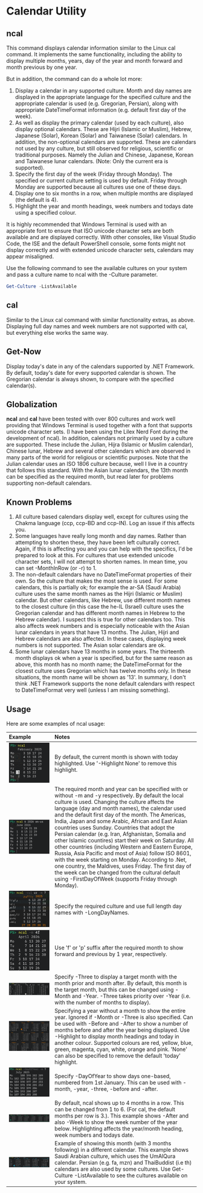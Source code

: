 # Calendar Utility

## ncal

This command displays calendar information similar to the Linux cal command. It implements the same functionality,
including the ability to display multiple months, years, day of the year and month forward and month previous by
one year.

But in addition, the command can do a whole lot more:

1. Display a calendar in any supported culture. Month and day names are displayed in the appropriate language for
the specified culture and the appropriate calendar is used (e.g. Gregorian, Persian), along with appropriate
DateTimeFormat information (e.g. default first day of the week).
2. As well as display the primary calendar (used by each culture), also display optional calendars. These are
Hijri (Islamic or Muslim), Hebrew, Japanese (Solar), Korean (Solar) and Taiwanese (Solar) calendars. In addition,
the non-optional calendars are supported. These are calendars not used by any culture, but still observed for
religious, scientific or traditional purposes. Namely the Julian and Chinese, Japanese, Korean and Taiwanese
lunar calendars. (Note: Only the current era is supported).
3. Specify the first day of the week (Friday through Monday). The specified or current culture setting is used by
default. Friday through Monday are supported because all cultures use one of these days.
4. Display one to six months in a row, when multiple months are displayed (the default is 4).
5. Highlight the year and month headings, week numbers and todays date using a specified colour.

It is highly recommended that Windows Terminal is used with an appropriate font to ensure that ISO unicode
character sets are both available and are displayed correctly. With other consoles, like Visual Studio Code, the
ISE and the default PowerShell console, some fonts might not display correctly and with extended unicode character
sets, calendars may appear misaligned.

Use the following command to see the available cultures on your system and pass a culture name to ncal with the
-Culture parameter.

```PowerShell
Get-Culture -ListAvailable
```

## cal

Similar to the Linux cal command with similar functionality extras, as above. Displaying full day names and week
numbers are not supported with cal, but everything else works the same way.

## Get-Now

Display today's date in any of the calendars supported by .NET Framework. By default, today's date for every
supported calendar is shown. The Gregorian calendar is always shown, to compare with the specified calendar(s).

## Globalization

**ncal** and **cal** have been tested with over 800 cultures and work well providing that Windows Terminal is used
together with a font that supports unicode character sets. (I have been using the Lilex Nerd Font during the
development of ncal). In addition, calendars not primarily used by a culture are supported. These include the
Julian, Hijra (Islamic or Muslim calendar), Chinese lunar, Hebrew and several other calendars which are observed
in many parts of the world for religious or scientific purposes. Note that the Julian calendar uses an ISO 1806
culture because, well I live in a country that follows this standard. With the Asian lunar calendars, the 13th
month can be specified as the required month, but read later for problems supporting non-default calendars.

## Known Problems

1. All culture based calendars display well, except for cultures using the Chakma language (ccp, ccp-BD and
ccp-IN). Log an issue if this affects you.
2. Some languages have really long month and day names. Rather than attempting to shorten these, they have been
left culturally correct. Again, if this is affecting you and you can help with the specifics, I'd be prepared to
look at this. For cultures that use extended unicode character sets, I will not attempt to shorten names. In mean
time, you can set -MonthInRow (or -r) to 1.
3. The non-default calendars have no DateTimeFormat properties of their own. So the culture that makes the most
sense is used. For some calendars, this is partially ok; for example the ar-SA (Saudi Arabia) culture uses the same
month names as the Hijri (Islamic or Muslim) calendar. But other calendars, like Hebrew, use different month names
to the closest culture (in this case the he-IL (Israel) culture uses the Gregorian calendar and has different month
names in Hebrew to the Hebrew calendar). I suspect this is true for other calendars too. This also affects week
numbers and is especially noticeable with the Asian lunar calendars in years that have 13 months. The Julian, Hijri
and Hebrew calendars are also affected. In these cases, displaying week numbers is not supported. The Asian solar
calendars are ok.
4. Some lunar calendars have 13 months in some years. The thirteenth month displays ok when a year is specified,
but for the same reason as above, this month has no month name; the DateTimeFormat for the closest culture uses
Gregorian which has twelve months only. In these situations, the month name will be shown as '13'. In summary,
I don't think .NET Framework supports the none default calendars with respect to DateTimeFormat very well (unless
I am missing something).

## Usage

Here are some examples of ncal usage:

Example | Notes
:--- | :---
![Default ncal display](/Images/2025-02-01-01.png) | By default, the current month is shown with today highlighted. Use '-Highlight None' to remove this highlight.
![Month and year](/Images/2025-02-01-02.png) | The required month and year can be specified with or without -m and -y respectively. By default the local culture is used. Changing the culture affects the language (day and month names), the calendar used and the default first day of the month. The Americas, India, Japan and some Arabic, African and East Asian countries uses Sunday. Countries that adopt the Persian calendar (e.g. Iran, Afghanistan, Somalia and other Islamic countires) start their week on Saturday. All other countries (including Western and Eastern Europe, Russia, Asia Pacific and most of Asia) follow ISO 8601, with the week starting on Monday. According to .Net, one country, the Maldives, uses Friday. The first day of the week can be changed from the cultural default using -FirstDayOfWeek (supports Friday through Monday).
![Specify a culture](/Images/2025-02-01-03.png) | Specify the required culture and use full length day names with -LongDayNames.
![Use f and p for forward and previous](/Images/2025-02-01-04.png) | Use 'f' or 'p' suffix after the required month to show forward and previous by 1 year, respectively.
![Specify -Three](/Images/2025-02-01-05.png) |  Specify -Three to display a target month with the month prior and month after. By default, this month is the target month, but this can be changed using -Month and -Year. -Three takes priority over -Year (i.e. with the number of months to display).
![Specify -Year without month](/Images/2025-02-01-06.png) | Specifying a year without a month to show the entire year. Ignored if -Month or -Three is also specified. Can be used with -Before and -After to show a number of months before and after the year being displayed. Use -Highlight to display month headings and today in another colour. Supported colours are red, yellow, blue, green, magenta, cyan, white, orange and pink. 'None' can also be specified to remove the default 'today' highlight.
![Specify -DayOfYear](/Images/2025-02-01-07.png) | Specify -DayOfYear to show days one-based, numbered from 1st January. This can be used with -month, -year, -three, -before and -after.
![Specify -MonthPerRow](/Images/2025-02-01-08.png) | By default, ncal shows up to 4 months in a row. This can be changed from 1 to 6. (For cal, the default months per row is 3.). This example shows -After and also -Week to show the week number of the year below. Highlighting affects the year/month heading, week numbers and todays date.
![UmAlQura](/Images/2025-02-01-09.png) | Example of showing this month (with 3 months following) in a different calendar. This example shows Saudi Arabian culture, which uses the UmAlQura calendar. Persian (e.g. fa, mzn) and ThaiBuddist (i.e th) calendars are also used by some cultures. Use Get-Culture -ListAvailable to see the cultures available on your system.
